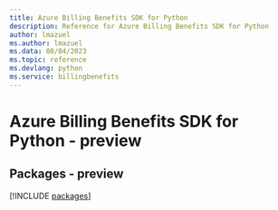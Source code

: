 ```yaml
---
title: Azure Billing Benefits SDK for Python
description: Reference for Azure Billing Benefits SDK for Python
author: lmazuel
ms.author: lmazuel
ms.data: 08/04/2023
ms.topic: reference
ms.devlang: python
ms.service: billingbenefits
---
```

# Azure Billing Benefits SDK for Python - preview
## Packages - preview
[!INCLUDE [packages](billing-benefits-index.md)]